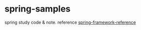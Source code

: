 # spring-samples
spring study code & note. reference <a href="http://docs.spring.io/spring/docs/current/spring-framework-reference/htmlsingle/">spring-framework-reference</a>
